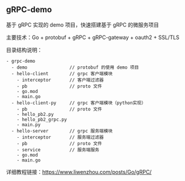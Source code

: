## gRPC-demo

基于 gRPC 实现的 demo 项目，快速搭建基于 gRPC 的微服务项目

主要技术：Go + protobuf + gRPC + gRPC-gateway + oauth2 + SSL/TLS

目录结构说明：

```
- grpc-demo
  - demo                // protobuf 的使用 demo 项目
  - hello-client        // grpc 客户端模块
    - interceptor       // 客户端过滤器
    - pb                // proto 文件
    - go.mod
    - main.go
  - hello-client-py     // grpc 客户端模块（python实现）
    - pb                // proto 文件
    - hello_pb2.py
    - hello_pb2_grpc.py
    - main.py
  - hello-server        // grpc 服务端模块
    - interceptor       // 服务端过滤器
    - pb                // proto 文件
    - service           // 服务端服务
    - go.mod
    - main.go
```

详细教程链接：https://www.liwenzhou.com/posts/Go/gRPC/